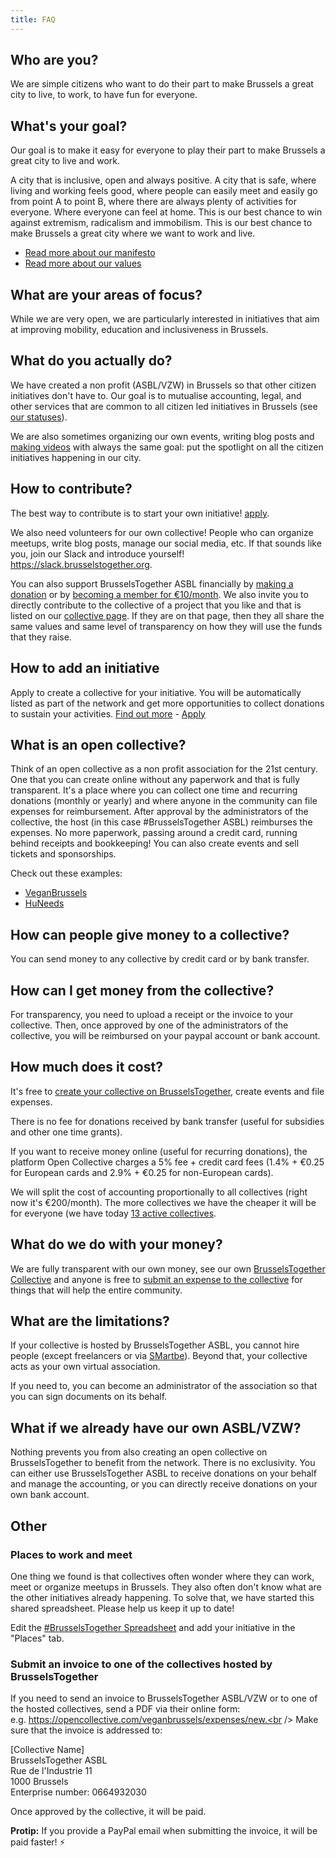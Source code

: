 ```yaml
---
title: FAQ
---
```


## Who are you?

We are simple citizens who want to do their part to make Brussels a great city to live, to work, to have fun for everyone.

## What's your goal?

Our goal is to make it easy for everyone to play their part to make Brussels a great city to live and work.

A city that is inclusive, open and always positive. A city that is safe, where living and working feels good, where people can easily meet and easily go from point A to point B, where there are always plenty of activities for everyone. Where everyone can feel at home. This is our best chance to win against extremism, radicalism and immobilism. This is our best chance to make Brussels a great city where we want to work and live. 

- [Read more about our manifesto](/manifesto/)
- [Read more about our values](/values/)

## What are your areas of focus?

While we are very open, we are particularly interested in initiatives that aim at improving mobility, education and inclusiveness in Brussels.

## What do you actually do?
We have created a non profit (ASBL/VZW) in Brussels so that other citizen initiatives don't have to. Our goal is to mutualise accounting, legal, and other services that are common to all citizen led initiatives in Brussels (see [our statuses](https://data.be/fr/societe/Brusselstogether-ASBL-0664932030)).

We are also sometimes organizing our own events, writing blog posts and [making videos](https://www.youtube.com/channel/UCOsxUOEKArKmQ47f2KxFfXQ) with always the same goal: put the spotlight on all the citizen initiatives happening in our city.

## How to contribute?

The best way to contribute is to start your own initiative! [apply](https://opencollective.com/brussels/apply).

We also need volunteers for our own collective!
People who can organize meetups, write blog posts, manage our social media, etc.
If that sounds like you, join our Slack and introduce yourself! https://slack.brusselstogether.org.

You can also support BrusselsTogether ASBL financially by [making a donation](https://opencollective.com/BrusselsTogether/donate) or by [becoming a member for €10/month](https://opencollective.com/brusselstogether/order/120). 
We also invite you to directly contribute to the collective of a project that you like and that is listed on our [collective page](https://opencollective.com/brusselstogether#members). If they are on that page, then they all share the same values and same level of transparency on how they will use the funds that they raise.

## How to add an initiative
Apply to create a collective for your initiative. You will be automatically listed as part of the network and get more opportunities to collect donations to sustain your activities. <a href="/services/">Find out more</a> - <a href="https://opencollective.com/brussels/apply">Apply</a></li>


## What is an open collective?

Think of an open collective as a non profit association for the 21st century. One that you can create online without any paperwork and that is fully transparent. It's a place where you can collect one time and recurring donations (monthly or yearly) and where anyone in the community can file expenses for reimbursement. After approval by the administrators of the collective, the host (in this case #BrusselsTogether ASBL) reimburses the expenses. No more paperwork, passing around a credit card, running behind receipts and bookkeeping! You can also create events and sell tickets and sponsorships.

Check out these examples:

- [VeganBrussels](https://opencollective.com/VeganBrussels)
- [HuNeeds](https://opencollective.com/huneeds)

## How can people give money to a collective?

You can send money to any collective by credit card or by bank transfer.

## How can I get money from the collective?

For transparency, you need to upload a receipt or the invoice to your collective. Then, once approved by one of the administrators of the collective, you will be reimbursed on your paypal account or bank account.

## How much does it cost?

It's free to [create your collective on BrusselsTogether](https://opencollective.com/brussels/apply), create events and file expenses.

There is no fee for donations received by bank transfer (useful for subsidies and other one time grants).

If you want to receive money online (useful for recurring donations), the platform Open Collective charges a 5% fee + credit card fees (1.4% + €0.25 for European cards and 2.9% + €0.25 for non-European cards).


We will split the cost of accounting proportionally to all collectives (right now it's €200/month). The more collectives we have the cheaper it will be for everyone (we have today [13 active collectives](https://opencollective.com/brusselstogether#members).

## What do we do with your money?

We are fully transparent with our own money, see our own [BrusselsTogether Collective](https://opencollective.com/brusselstogether#budget) and anyone is free to [submit an expense to the collective](https://opencollective.com/brusselstogether/expenses/new) for things that will help the entire community.

## What are the limitations?

If your collective is hosted by BrusselsTogether ASBL, you cannot hire people (except freelancers or via [SMartbe](http://smartbe.be/en/)). Beyond that, your collective acts as your own virtual association.

If you need to, you can become an administrator of the association so that you can sign documents on its behalf.

## What if we already have our own ASBL/VZW?

Nothing prevents you from also creating an open collective on BrusselsTogether to benefit from the network. There is no exclusivity. You can either use BrusselsTogether ASBL to receive donations on your behalf and manage the accounting, or you can directly receive donations on your own bank account.

## Other

### Places to work and meet
One thing we found is that collectives often wonder where they can work, meet or organize meetups in Brussels. They also often don't know what are the other initiatives already happening. To solve that, we have started this shared spreadsheet. Please help us keep it up to date!

Edit the [#BrusselsTogether Spreadsheet](http://bit.ly/BrusselsTogetherSpreadsheet) and add your initiative in the "Places" tab.

### Submit an invoice to one of the collectives hosted by BrusselsTogether
If you need to send an invoice to BrusselsTogether ASBL/VZW or to one of the hosted collectives, send a PDF via their online form: <br />
e.g. https://opencollective.com/veganbrussels/expenses/new.<br />
Make sure that the invoice is addressed to:

[Collective Name]<br />
BrusselsTogether ASBL<br />
Rue de l'Industrie 11<br />
1000 Brussels<br />
Enterprise number: 0664932030

Once approved by the collective, it will be paid.

**Protip:**  If you provide a PayPal email when submitting the invoice, it will be paid faster! ⚡️
